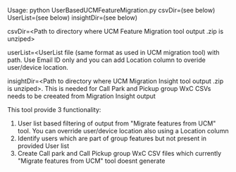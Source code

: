 Usage:
python UserBasedUCMFeatureMigration.py csvDir=(see below) UserList=(see below) insightDir=(see below)

csvDir=<Path to directory where UCM Feature Migration tool output .zip is unziped>

userList=<UserList file (same format as used in UCM migration tool) with path. Use Email ID only and you can add Location column to overide user/device location.

insightDir=<Path to directory where UCM Migration Insight tool output .zip is unziped>. This is needed for Call Park and Pickup group WxC CSVs needs to be creeated from Migration Insight output

This tool provide 3 functionality:
1.	User list based filtering of output from "Migrate features from UCM" tool. You can override user/device location also using a Location column
2.	Identify users which are part of group features but not present in provided User list
3.	Create Call park and Call Pickup group WxC CSV files which currently "Migrate features from UCM" tool doesnt generate
